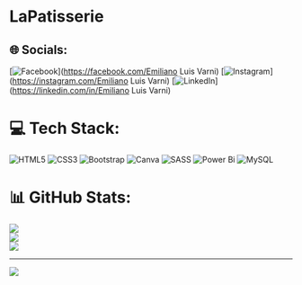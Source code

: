 # LaPatisserie

## 🌐 Socials:
[![Facebook](https://img.shields.io/badge/Facebook-%231877F2.svg?logo=Facebook&logoColor=white)](https://facebook.com/Emiliano Luis Varni) [![Instagram](https://img.shields.io/badge/Instagram-%23E4405F.svg?logo=Instagram&logoColor=white)](https://instagram.com/Emiliano Luis Varni) [![LinkedIn](https://img.shields.io/badge/LinkedIn-%230077B5.svg?logo=linkedin&logoColor=white)](https://linkedin.com/in/Emiliano Luis Varni) 

# 💻 Tech Stack:
![HTML5](https://img.shields.io/badge/html5-%23E34F26.svg?style=for-the-badge&logo=html5&logoColor=white) ![CSS3](https://img.shields.io/badge/css3-%231572B6.svg?style=for-the-badge&logo=css3&logoColor=white) ![Bootstrap](https://img.shields.io/badge/bootstrap-%238511FA.svg?style=for-the-badge&logo=bootstrap&logoColor=white) ![Canva](https://img.shields.io/badge/Canva-%2300C4CC.svg?style=for-the-badge&logo=Canva&logoColor=white) ![SASS](https://img.shields.io/badge/SASS-hotpink.svg?style=for-the-badge&logo=SASS&logoColor=white) ![Power Bi](https://img.shields.io/badge/power_bi-F2C811?style=for-the-badge&logo=powerbi&logoColor=black) ![MySQL](https://img.shields.io/badge/mysql-%2300000f.svg?style=for-the-badge&logo=mysql&logoColor=white)
# 📊 GitHub Stats:
![](https://github-readme-stats.vercel.app/api?username=EmiVarni&theme=dark&hide_border=false&include_all_commits=false&count_private=false)<br/>
![](https://github-readme-streak-stats.herokuapp.com/?user=EmiVarni&theme=dark&hide_border=false)<br/>
![](https://github-readme-stats.vercel.app/api/top-langs/?username=EmiVarni&theme=dark&hide_border=false&include_all_commits=false&count_private=false&layout=compact)

---
[![](https://visitcount.itsvg.in/api?id=EmiVarni&icon=0&color=0)](https://visitcount.itsvg.in)

<!-- Proudly created with GPRM ( https://gprm.itsvg.in ) -->
